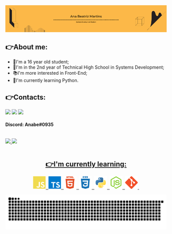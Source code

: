 <div align="center">
<img src="banner.png" tittle="background-banner"/>
<div align="left">
 <h2>👉About me:</h2>
 <div><ul>
    <li>🌱I'm a 16 year old student;</li>
    <li>🌟I'm in the 2nd year of Technical High School in Systems Development;</li>
    <li>📚I'm more interested in Front-End;</li>
    <li>🧩I'm currently learning Python.</li>
  </ul></div>
 <div>
 <h2>👉Contacts:</h2>
<a href="https://instagram.com/anabe.m_" target="_blank"><img src="https://img.icons8.com/fluency/48/000000/instagram-new.png"/></a>
<a href = "mailto:ana_beatriz-martins@estudante.sesisenai.org.br"><img src="https://img.icons8.com/fluency/48/000000/gmail-new.png"/></a>
<a href="https://www.linkedin.com/in/anabe-sc" target="_blank"><img src="https://img.icons8.com/color/48/000000/linkedin-circled--v1.png"/></a><br>    <h4>Discord: Anabe#0935</h4> <br>
 </div>
 
  <div>
<a href="https://github.com/anabmartins">
<img height="180em" src="https://github-readme-stats.vercel.app/api/top-langs/?username=anabmartins&layout=compact&langs_count=7&theme=great-gatsby"/>
<img height="180em" src="https://github-readme-stats.vercel.app/api?username=anabmartins&show_icons=true&theme=great-gatsby&include_all_commits=true&count_private=true"/>
</div>
 </div>
 <br>
 <h2>👉I'm currently learning:</h2>
  <img src="https://github.com/devicons/devicon/blob/master/icons/javascript/javascript-plain.svg" title="JavaScript" alt="JavaScript" width="40" height="40"/>&nbsp;
  <img src="https://github.com/devicons/devicon/blob/master/icons/typescript/typescript-plain.svg" title="TypeScript" alt="TypeScript" width="40" height="40"/>&nbsp;
  <img src="https://github.com/devicons/devicon/blob/master/icons/html5/html5-plain-wordmark.svg" title="HTML5"      alt="HTML" width="40" height="40"/>&nbsp;
  <img src="https://github.com/devicons/devicon/blob/master/icons/css3/css3-plain-wordmark.svg" title="CSS3"       alt="CSS" width="40" height="40"/>&nbsp;
  <img src="https://github.com/devicons/devicon/blob/master/icons/python/python-original.svg" title="Python" alt="Python" width="40" height="40"/>&nbsp;
  <img src="https://github.com/devicons/devicon/blob/master/icons/nodejs/nodejs-plain.svg" ttitle="NodeJS" alt="NodeJS" width="40" height="40"/>&nbsp;
  <img src="https://github.com/devicons/devicon/blob/master/icons/git/git-plain.svg" title="Git" alt="Git" width="40" height="40"/>&nbsp;
  
  ![Snake animation](https://github.com/anabmartins/anabmartins/blob/output/github-contribution-grid-snake.svg)

